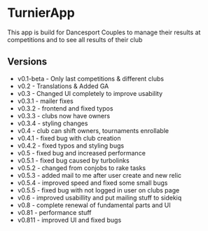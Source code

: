 TurnierApp
====================

This app is build for Dancesport Couples to manage their results at competitions and to see all results of their club

Versions
---------------------
  - v0.1-beta - Only last competitions & different clubs
  - v0.2      - Translations & Added GA
  - v0.3      - Changed UI completely to improve usability
  - v0.3.1    - mailer fixes
  - v0.3.2    - frontend and fixed typos
  - v0.3.3    - clubs now have owners
  - v0.3.4    - styling changes
  - v0.4      - club can shift owners, tournaments enrollable
  - v0.4.1    - fixed bug with club creation
  - v0.4.2    - fixed typos and styling bugs
  - v0.5      - fixed bug and increased performance
  - v0.5.1    - fixed bug caused by turbolinks
  - v0.5.2    - changed from conjobs to rake tasks
  - v0.5.3    - added mail to me after user create and new relic
  - v0.5.4    - improved speed and fixed some small bugs
  - v0.5.5    - fixed bug with not logged in user on clubs page
  - v0.6      - improved usabillity and put mailing stuff to sidekiq
  - v0.8      - complete renewal of fundamental parts and UI
  - v0.81     - performance stuff
  - v0.811    - improved UI and fixed bugs

